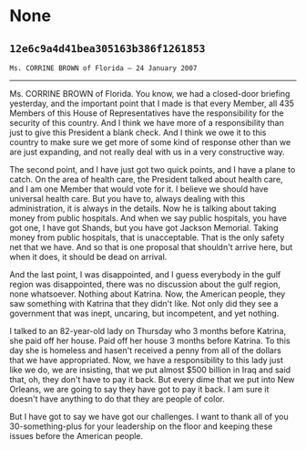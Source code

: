 # None
## `12e6c9a4d41bea305163b386f1261853`
`Ms. CORRINE BROWN of Florida — 24 January 2007`

---


Ms. CORRINE BROWN of Florida. You know, we had a closed-door briefing 
yesterday, and the important point that I made is that every Member, 
all 435 Members of this House of Representatives have the 
responsibility for the security of this country. And I think we have 
more of a responsibility than just to give this President a blank 
check. And I think we owe it to this country to make sure we get more 
of some kind of response other than we are just expanding, and not 
really deal with us in a very constructive way.

The second point, and I have just got two quick points, and I have a 
plane to catch. On the area of health care, the President talked about 
health care, and I am one Member that would vote for it. I believe we 
should have universal health care. But you have to, always dealing with 
this administration, it is always in the details. Now he is talking 
about taking money from public hospitals. And when we say public 
hospitals, you have got one, I have got Shands, but you have got 
Jackson Memorial. Taking money from public hospitals, that is 
unacceptable. That is the only safety net that we have. And so that is 
one proposal that shouldn't arrive here, but when it does, it should be 
dead on arrival.

And the last point, I was disappointed, and I guess everybody in the 
gulf region was disappointed, there was no discussion about the gulf 
region, none whatsoever. Nothing about Katrina. Now, the American 
people, they saw something with Katrina that they didn't like. Not only 
did they see a government that was inept, uncaring, but incompetent, 
and yet nothing.

I talked to an 82-year-old lady on Thursday who 3 months before 
Katrina, she paid off her house. Paid off her house 3 months before 
Katrina. To this day she is homeless and hasen't received a penny from 
all of the dollars that we have appropriated. Now, we have a 
responsibility to this lady just like we do, we are insisting, that we 
put almost $500 billion in Iraq and said that, oh, they don't have to 
pay it back. But every dime that we put into New Orleans, we are going 
to say they have got to pay it back. I am sure it doesn't have anything 
to do that they are people of color.

But I have got to say we have got our challenges. I want to thank all 
of you 30-something-plus for your leadership on the floor and keeping 
these issues before the American people.